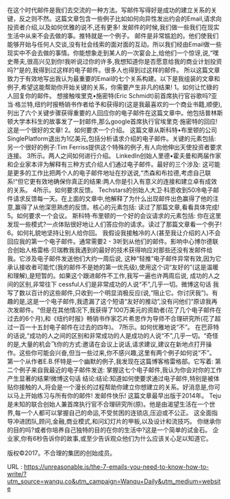 在这个时代邮件是我们去交流的一种方法。写邮件写得好是成功的建立关系的关键，反之则不然。这篇文章包含一些例子比如如何向异性发出约会的Email,请求向投资者介绍,以及如何优雅的说不,还有更多! 
 发邮件的时候,我们做一些我们在现实生活中从来不会去做的事。推特就是一个例子。 
 邮件是非常尴尬的。他们使我们能够开始与任何人交谈,没有社会线索的面对面的互动。所以我们经由Email做一些现实中不会去做的事情。你能想象走到某人的一次宴会上,给他们一个惊讶,说,“嘿史蒂夫,很高兴见到你!我听说过你的许多,我想知道你是否愿意给我的商业计划投资吗?“是的,我得到过这样的电子邮件。很多人也得到过这样的邮件。 
 所以这篇文章致力于有效地写出我认为最重要的Email的七个关系构建。以下是我组装的文章和例子,希望这能帮助你开始关键的关系，你需要产生非凡的结果! 
 1。如何让忙碌的人回复你的邮件。 
 想接触埃里克•施密特(Eric Schmidt)前首席执行官谷歌吗?亚当·格兰特,纽约时报畅销书作者给予和获得的(这是我最喜欢的一个商业书籍,顺便),列出了六个关键步骤获得重要的人回应你的电子邮件在这篇文章中。他包括普林斯顿大学本科生的故事发了一封邮件,那么google首席执行官埃里克·施密特的回应!这是一个很好的文章! 
 2。如何要求一个介绍。 
 这篇文章从斯科特•布里顿的公司SinglePlatform退出为1亿美元,包括分析请求介绍的电子邮件。关键的元素包括: 
 另一个很好的例子:Tim Ferriss提供这个特殊的例子,有人向他伸出天使投资者要求连接。 
 3所示。两人之间如何进行介绍。 
 LinkedIn创始人里德•霍夫曼和两届作家和企业家本评为解释有三种方式介绍人们通过电子邮件。最好的三个涉及: 
 这可能是更多的工作比把两个人的电子邮件地址在抄送说,“杰森和布拉德,考虑自己联系!“但它更有效地确保你真正的结果:两人你是引入有意义的连接和建立卓有成效的关系。 
 4所示。如何要求反馈。 
 Techstars的创始人大卫·科恩收到50冷电子邮件请求反馈每一天。在上面的文章中,他解释了为什么出现邮件出色赢得了他的注意,赢得了从他深思熟虑的反馈。核心的元素包括: 
 读过了那篇文章,看看具体完成! 
 5。如何要求一个会议。 
 斯科特·布里顿的一个好的会议请求的元素包括: 
 你在这里发现一些模式?一点体贴很好地让人们答应你的请求。读过了那篇文章看一个例子! 
 6。如何礼貌地坚持让别人给你回。 
 我假设我接触冷的人(甚至我让介绍的人)不会回应我的第一个电子邮件。通常需要2 - 3听到从他们的邮件。影响中心博尔德联合创始人格雷格·贝瑞教我我遇到的最好的技术获得响应对那些还没有发邮件给我。它涉及电子邮件发送他们大约一周后说, 
 这种“轻推”电子邮件异常有效,因为它承认接收者可能忙(我的邮件不是她的第一优先级),使用这个词“友好的”(这是温暖和理解),是短暂的。如果这个跟进邮件不工作,我写一遍也许两周后说, 
 成功的人之间的区别,非常往下 
 cessful人们是非常成功的人说“不”,几乎一切。微博这句话 
 我写了数以百计的这些邮件,只收到一个明显消极反应(说,“阻止它。你讨厌我”)。有趣的是,这是一个电子邮件,我遗漏了这个短语“友好的推动”,没有问他们“原谅我再次发邮件。“但是在其他情况下,我获得了100万美元的资助者(花了几个电子邮件在过去的6个月),和《纽约时报》畅销书作家芯片希思作为导师不合理研究所(花了超过一百一十五封电子邮件在过去的四年)。 
 7所示。如何优雅地说“不”。 
 在巴菲特的话说,“成功的人之间的区别和非常成功的人是成功的人说“不”,几乎一切。“奇怪的是,大量的机会飞你的方式:邀请在会议上说话,请求建议,建议在新地点打开操作。这些你可能会兴奋,但当一些过来,你不感兴趣,这里有两个例子如何说“不”。 
 第一个从作者E.B.怀特是一个幽默的例子,我发现在这篇博客格雷格部。它写着: 
 第二个例子来自我最近的电子邮件发送: 
 掌握这七个电子邮件,我认为你会对你的工作产生显著的结果!微博这句话 
 结论:结论:知道如何使要求通过电子邮件,特别是被体贴你接触的人,将会是一个漫长的过程帮助你建立你想建立的关系。好消息是,你可以马上开始练习与所有你的邮件! 
 发邮件快乐! 
 这篇文章最早出版于2014年。 
 Teju是未知的联合创始人兼首席执行官不合理研究所(原)。他是由渴望生活在一个世界,每一个人都可以掌握自己的命运,不受贫困的连锁店,压迫或不公正。 
 这全面指导冲进团队,顾问,金融,商业模式,和问幻灯片的甲板,以及设计和流技巧。 
 你继承你的目的吗?或者你培养自己独特的目的在你的生活中?这是一个简单的试金石。 
 企业家,你有6秒告诉你的故事,或至少告诉观众他们为什么应该关心足以知道它。 
  
  
  
  
  
  
  
  
  
  
 版权©2017。不合理的集团的创始成员。 
  
  
 URL : https://unreasonable.is/the-7-emails-you-need-to-know-how-to-write/?utm_source=wanqu.co&utm_campaign=Wanqu+Daily&utm_medium=website
